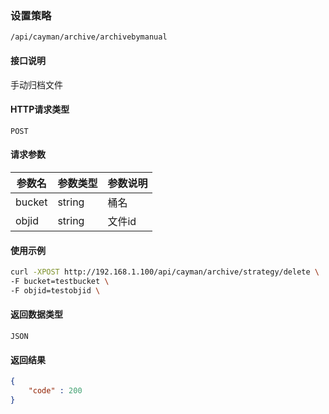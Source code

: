 ### 设置策略
`/api/cayman/archive/archivebymanual`

#### 接口说明
手动归档文件

#### HTTP请求类型
`POST`

#### 请求参数
|参数名|参数类型|参数说明|
|--|--|--|
|bucket|string|桶名|
|objid|string|文件id|


#### 使用示例
```sh
curl -XPOST http://192.168.1.100/api/cayman/archive/strategy/delete \
-F bucket=testbucket \
-F objid=testobjid \
```

#### 返回数据类型
`JSON`

#### 返回结果
```json
{
    "code" : 200
}
```
